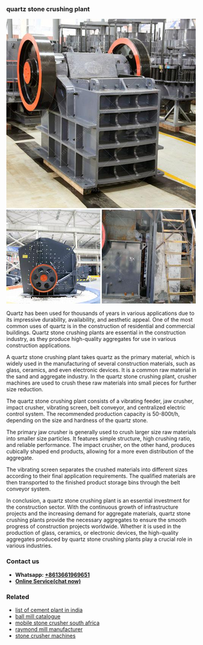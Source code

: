 <h3>quartz stone crushing plant</h3><img src='1708587255.jpg' alt=''><p>Quartz has been used for thousands of years in various applications due to its impressive durability, availability, and aesthetic appeal. One of the most common uses of quartz is in the construction of residential and commercial buildings. Quartz stone crushing plants are essential in the construction industry, as they produce high-quality aggregates for use in various construction applications.</p><p>A quartz stone crushing plant takes quartz as the primary material, which is widely used in the manufacturing of several construction materials, such as glass, ceramics, and even electronic devices. It is a common raw material in the sand and aggregate industry. In the quartz stone crushing plant, crusher machines are used to crush these raw materials into small pieces for further size reduction.</p><p>The quartz stone crushing plant consists of a vibrating feeder, jaw crusher, impact crusher, vibrating screen, belt conveyor, and centralized electric control system. The recommended production capacity is 50-800t/h, depending on the size and hardness of the quartz stone.</p><p>The primary jaw crusher is generally used to crush larger size raw materials into smaller size particles. It features simple structure, high crushing ratio, and reliable performance. The impact crusher, on the other hand, produces cubically shaped end products, allowing for a more even distribution of the aggregate.</p><p>The vibrating screen separates the crushed materials into different sizes according to their final application requirements. The qualified materials are then transported to the finished product storage bins through the belt conveyor system.</p><p>In conclusion, a quartz stone crushing plant is an essential investment for the construction sector. With the continuous growth of infrastructure projects and the increasing demand for aggregate materials, quartz stone crushing plants provide the necessary aggregates to ensure the smooth progress of construction projects worldwide. Whether it is used in the production of glass, ceramics, or electronic devices, the high-quality aggregates produced by quartz stone crushing plants play a crucial role in various industries.</p><h3>Contact us</h3><ul><li><strong>Whatsapp:&nbsp;<a href="https://wa.me/8613661969651">+8613661969651</a></strong></li><li><a href="https://swt.shibang-china.com/?git&amp;zhl&amp;quartz stone crushing plant"><strong>Online Service(chat now)</strong></a></li></ul><h3>Related</h3><ul><li><a href='list of cement plant in india.md'>list of cement plant in india</a></li><li><a href='ball mill catalogue.md'>ball mill catalogue</a></li><li><a href='mobile stone crusher south africa.md'>mobile stone crusher south africa</a></li><li><a href='raymond mill manufacturer.md'>raymond mill manufacturer</a></li><li><a href='stone crusher machines.md'>stone crusher machines</a></li></ul>